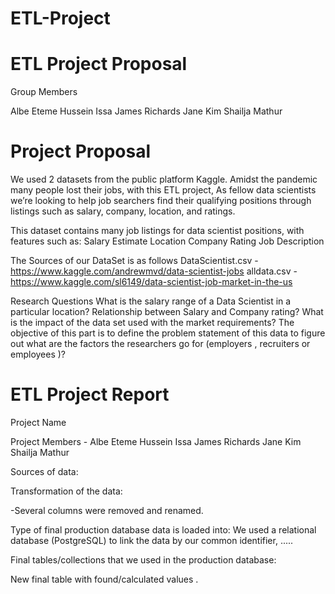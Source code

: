 # ETL-Project

# ETL Project Proposal

Group Members

Albe Eteme
Hussein Issa
James Richards
Jane Kim
Shailja Mathur

# Project Proposal
We used 2 datasets from the public platform Kaggle. Amidst the pandemic many people lost their jobs, with this ETL project, As fellow data scientists we’re looking to help job searchers find their qualifying positions through listings such as salary, company, location, and ratings.

This dataset contains many job listings for data scientist positions, with features such as: 
Salary Estimate
Location
Company Rating
Job Description

The Sources of our DataSet is as follows 
DataScientist.csv  - https://www.kaggle.com/andrewmvd/data-scientist-jobs
alldata.csv - https://www.kaggle.com/sl6149/data-scientist-job-market-in-the-us

Research Questions 
What is the salary range of a Data Scientist in a particular location?
Relationship between Salary and Company rating?
What is the impact of the data set used with the market requirements?
The objective of this part is to define the problem statement of this data to figure out what are the factors the researchers go for (employers , recruiters or employees )?

# ETL Project Report

Project Name

Project Members - Albe Eteme
Hussein Issa
James Richards
Jane Kim
Shailja Mathur

Sources of data:

Transformation of the data:

-Several columns were removed and renamed.

Type of final production database data is loaded into:
We used a relational database (PostgreSQL) to link the data by our common identifier, .....

Final tables/collections that we used in the production database:

New final table with found/calculated values .
